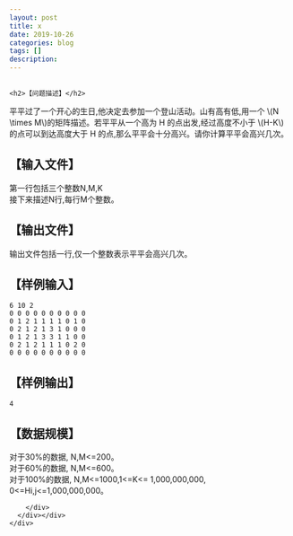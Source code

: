 ```yaml
---
layout: post
title: x
date: 2019-10-26
categories: blog
tags: []
description: 
---
```





                                                                                  <h2>【问题描述】</h2>

<p>平平过了一个开心的生日,他决定去参加一个登山活动。山有高有低,用一个 \(N \times M\)的矩阵描述。若平平从一个高为 H 的点出发,经过高度不小于 \(H-K\) 的点可以到达高度大于 H 的点,那么平平会十分高兴。请你计算平平会高兴几次。</p>

<h2>【输入文件】</h2>

<p>第一行包括三个整数N,M,K<br>
接下来描述N行,每行M个整数。</p>

<h2>【输出文件】</h2>

<p>输出文件包括一行,仅一个整数表示平平会高兴几次。</p>

<h2>【样例输入】</h2>

<pre><code>6 10 2
0 0 0 0 0 0 0 0 0 0
0 1 2 1 1 1 1 0 1 0
0 2 1 2 1 3 1 0 0 0
0 1 2 1 3 3 1 1 0 0
0 2 1 2 1 1 1 0 2 0
0 0 0 0 0 0 0 0 0 0
</code></pre>

<h2>【样例输出】</h2>

<pre><code>4
</code></pre>

<h2>【数据规模】</h2>

<p>对于30%的数据, N,M&lt;=200。<br>
对于60%的数据, N,M&lt;=600。<br>
对于100%的数据, N,M&lt;=1000,1&lt;=K&lt;= 1,000,000,000,<br>
0&lt;=Hi,j&lt;=1,000,000,000。</p>

        </div>
      </div></div>
    </div>
  </div>
